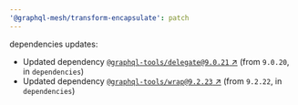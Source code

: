 ```yaml
---
'@graphql-mesh/transform-encapsulate': patch
---
```

dependencies updates:
  - Updated dependency [`@graphql-tools/delegate@9.0.21`
    ↗︎](https://www.npmjs.com/package/@graphql-tools/delegate/v/9.0.21) (from `9.0.20`, in
    `dependencies`)
  - Updated dependency [`@graphql-tools/wrap@9.2.23`
    ↗︎](https://www.npmjs.com/package/@graphql-tools/wrap/v/9.2.23) (from `9.2.22`, in
    `dependencies`)
